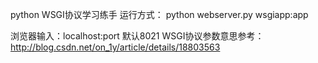python WSGI协议学习练手
运行方式：
python webserver.py wsgiapp:app

浏览器输入：localhost:port  默认8021
WSGI协议参数意思参考：
http://blog.csdn.net/on_1y/article/details/18803563
